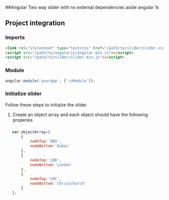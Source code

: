 ##Angular Two way slider with no external dependencies aside angular 1x

## Project integration

### Imports 
```html
<link rel="stylesheet" type="text/css" href="/path/to/slider/slider.css"/>
<script src="/path/to/angularjs/angular.min.js"></script>
<script src="/path/to/slider/slider.min.js"></script>
```

### Module
```javascript
angular.module('yourApp', ['rzModule']);
```

### Initialize slider
Follow these steps to initialze the slider

1) Create an object array and each object should have the following properies

### 
```javascript
   var objectArray=[
       {
           nodeTop:'DBX',
           nodeBottom:'Dubai'
       },
       {
           nodeTop:'LND',
           nodeBottom:'London'
       },
       {
           nodeTop:'CHC',
           nodeBottom:'Christchurch'
       }
   ];
```
   
